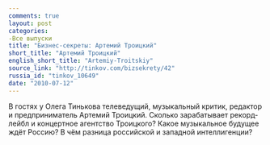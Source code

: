 ```yaml
---
comments: true
layout: post
categories:
-Все выпуски
title: "Бизнес-секреты: Артемий Троицкий"
short_title: "Артемий Троицкий"
english_short_title: "Artemiy-Troitskiy"
source_link: "http://tinkov.com/bizsekrety/42"
russia_id: "tinkov_10649"
date: "2010-07-12"
---
```

В гостях у Олега Тинькова телеведущий, музыкальный критик, редактор и предприниматель Артемий Троицкий. Сколько зарабатывает рекорд-лейбл и концертное агентство Троицкого? Какое музыкальное будущее ждёт Россию? В чём разница российской и западной интеллигенции?
